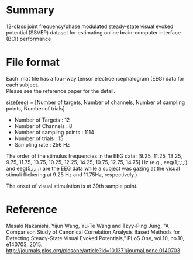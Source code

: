 # Summary
12-class joint frequency/phase modulated steady-state visual evoked potential (SSVEP) dataset for estimating online brain-computer interface (BCI) performance

# File format
Each .mat file has a four-way tensor electroencephalogram (EEG) data for each subject.  
Please see the reference paper for the detail.

size(eeg) = [Number of targets, Number of channels, Number of sampling points, Number of trials]
* Number of Targets 	      : 12
* Number of Channels 	      : 8
* Number of sampling points : 1114
* Number of trials 		      : 15
* Sampling rate 		        : 256 Hz

The order of the stimulus frequencies in the EEG data: 
[9.25, 11.25, 13.25, 9.75, 11.75, 13.75, 10.25, 12.25, 14.25, 10.75, 12.75, 14.75] Hz
(e.g., eeg(1,:,:,:) and eeg(5,:,:,:) are the EEG data while a subject was gazing at the visual stimuli flickering at 9.25 Hz and 11.75Hz, respectively.)

The onset of visual stimulation is at 39th sample point.

# Reference
Masaki Nakanishi, Yijun Wang, Yu-Te Wang and Tzyy-Ping Jung,
"A Comparison Study of Canonical Correlation Analysis Based Methods for Detecting Steady-State Visual Evoked Potentials,"
PLoS One, vol.10, no.10, e140703, 2015.  
http://journals.plos.org/plosone/article?id=10.1371/journal.pone.0140703
